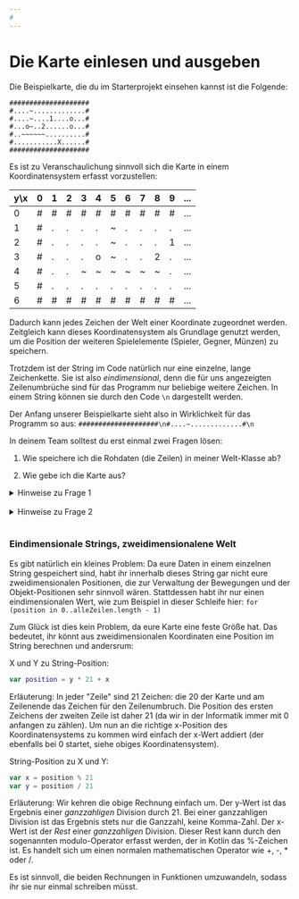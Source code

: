 ```yaml
---
#
---
```


# Die Karte einlesen und ausgeben

Die Beispielkarte, die du im Starterprojekt einsehen kannst ist die Folgende:
```
####################
#....~.............#
#....~....1....o...#
#...o~..2......o...#
#..~~~~~~..........#
#...........X......#
#################### 
```

Es ist zu Veranschaulichung sinnvoll sich die Karte in einem Koordinatensystem erfasst vorzustellen:

y\\x |0|1|2|3|4|5|6|7|8|9|...
---|-|-|-|-|-|-|-|-|-|-|---
0  |\#|\#|\#|\#|\#|\#|\#|\#|\#|\#|...
1  |\#|.|.|.|.|~|.|.|.|.|...
2  |\#|.|.|.|.|~|.|.|.|1|...
3  |\#|.|.|.|o|~|.|.|2|.|...
4  |\#|.|.|~|~|~|~|~|~|.|...
5  |\#|.|.|.|.|.|.|.|.|.|...
6  |\#|\#|\#|\#|\#|\#|\#|\#|\#|\#|...

Dadurch kann jedes Zeichen der Welt einer Koordinate zugeordnet werden. Zeitgleich kann dieses Koordinatensystem als Grundlage genutzt werden, um die Position der weiteren Spielelemente (Spieler, Gegner, Münzen) zu speichern.

Trotzdem ist der String im Code natürlich nur eine einzelne, lange Zeichenkette. Sie ist also *eindimensional*, denn die für uns angezeigten Zeilenumbrüche sind für das Programm nur beliebige weitere Zeichen. In einem String können sie durch den Code `\n` dargestellt werden.

Der Anfang unserer Beispielkarte sieht also in Wirklichkeit für das Programm so aus:
`####################\n#....~.............#\n`

In deinem Team solltest du erst einmal zwei Fragen lösen:

1) Wie speichere ich die Rohdaten (die Zeilen) in meiner Welt-Klasse ab?

2) Wie gebe ich die Karte aus?


<details markdown="1">
<summary>Hinweise zu Frage 1</summary>

Die einfachste Möglichkeit, diese in der Welt-Klasse zu speichern, ist es die im constructor verfügbare Variable `alleZeilen` in einer Klassenvariable abzuspeichern. Die Klassenvariablen zeile1 bis zeile7 könnt ihr hingegen aus dem Starterprojekt entfernen.<br><br>

Doch halt! Einfach so könnt ihr die Variable nicht speichern - in der Variable `alleZeilen` sind Münzen, Gegner und Spieler enthalten - Elemente des Spiels die sich unter Umständen bewegen oder verschwinden.<br><br>

Sinnvoll ist es stattdessen die vorhandene Schleife zu benutzen:<br><br>

```kotlin
var weltDaten = ""

for (position in 0 .. alleZeilen.length - 1) {
	var aktuellesZeichen: Char = alleZeilen[position]
	
	if (aktuellesZeichen == 'o') {
		// Erstelle an dieser Stelle ein neues Objekt der Klasse Münze
		// TODO
		
		// Und setze auf der Karte einen .
		weltDaten = weltDaten + '.'
	} else if (aktuellesZeichen == '1' || aktuellesZeichen == '2' ) {
		// Analog der Code für die Behandlung der Gegner
	} else if (aktuellesZeichen == 'X') {
		// Analog der Code für die Behandlung des Spielers
	} else {
		// Wenn kein besonderes Zeichen da ist, übernehme es
		weltDaten = weltDaten + aktuellesZeichen
	}
}
```

Nach Durchlauf der Schleife habt ihr dann eine Variable `weltDaten`, die nur die Welt, nicht aber die dynamischen Elemente darin beinhaltet. Diese könnt ihr in einer Klassenvariable speichern.
</details>
 


<details>
<summary>Hinweise zu Frage 2</summary>

Zur Ausgabe müsst ihr die Funktion zeichneWelt befüllen. Dazu gebt ihr einfach der Reihe nach mit der Klasse Stift (wenn ihr Farbe möchtet) oder der print-Methode die einzelnen Zeichen nacheinander aus.<br><br>
Bevor ihr das einzelne Zeichen ausgebt solltet ihr prüfen, ob an der Position des Zeichens gerade ein Spieler, eine Münze (die nicht aufgehoben wurde) oder ein Gegner (der noch lebt) steht. Ist dies der Fall, gebt stattdessen das Zeichen für das jeweilige Objekt aus!<br>
</details>
 

### Eindimensionale Strings, zweidimensionalene Welt
Es gibt natürlich ein kleines Problem: Da eure Daten in einem einzelnen String gespeichert sind, habt ihr innerhalb dieses String gar nicht eure zweidimensionalen Positionen, die zur Verwaltung der Bewegungen und der Objekt-Positionen sehr sinnvoll wären. Stattdessen habt ihr nur einen eindimensionalen Wert, wie zum Beispiel in dieser Schleife hier:
`for (position in 0..alleZeilen.length - 1)`

Zum Glück ist dies kein Problem, da eure Karte eine feste Größe hat. Das bedeutet, ihr könnt aus zweidimensionalen Koordinaten eine Position im String berechnen und andersrum:

X und Y zu String-Position:
```kotlin
var position = y * 21 + x
```

Erläuterung: In jeder "Zeile" sind 21 Zeichen: die 20 der Karte und am Zeilenende das Zeichen für den Zeilenumbruch. Die Position des ersten Zeichens der zweiten Zeile ist daher 21 (da wir in der Informatik immer mit 0 anfangen zu zählen). Um nun an die richtige x-Position des Koordinatensystems zu kommen wird einfach der x-Wert addiert (der ebenfalls bei 0 startet, siehe obiges Koordinatensystem).

String-Position zu X und Y:
```kotlin
var x = position % 21
var y = position / 21
```

Erläuterung: Wir kehren die obige Rechnung einfach um. Der y-Wert ist das Ergebnis einer *ganzzahligen* Division durch 21. Bei einer ganzzahligen Division ist das Ergebnis stets nur die Ganzzahl, keine Komma-Zahl. Der x-Wert ist der *Rest* einer *ganzzahligen* Division. Dieser Rest kann durch den sogenannten modulo-Operator erfasst werden, der in Kotlin das %-Zeichen ist. Es handelt sich um einen normalen mathematischen Operator wie +, -, * oder /.

Es ist sinnvoll, die beiden Rechnungen in Funktionen umzuwandeln, sodass ihr sie nur einmal schreiben müsst.